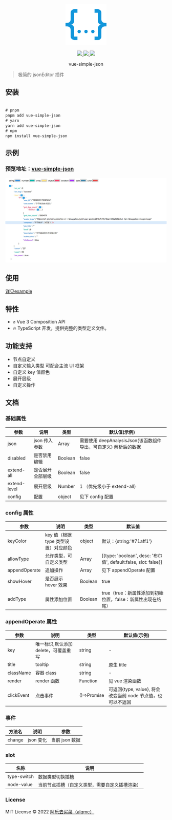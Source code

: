 <p align="center">
  <img width="128px" src="./example/assets/logo.png">
</p>

<p align="center">
  <a href="https://www.npmjs.org/package/vue-simple-json">
  <img src="https://img.shields.io/npm/v/vue-simple-json.svg">
  </a>
  <a href="https://npmcharts.com/compare/vue-simple-json?minimal=true">
  <img src="https://img.shields.io/npm/dm/vue-simple-json.svg?color=357C3C">
  </a>
  <a href="https://npmcharts.com/compare/vue-simple-json?minimal=true">
  <img src="https://img.shields.io/npm/l/vue-simple-json.svg?color=blue">
  </a>
  <br>
</p>

<p align="center">vue-simple-json</p>

> 极简的 jsonEditor 插件

## 安装

```shell

# pnpm
pnpm add vue-simple-json
# yarn
yarn add vue-simple-json
# npm
npm install vue-simple-json

```
## 示例

### 预览地址：[vue-simple-json](https://alqmc.github.io/vue-simple-json/)

![案例](./template/demo.jpg)

## 使用

[详见example](https://github.com/HitStarrySky/vue-simple-json/tree/master/example/App.vue)

## 特性

* ✊ Vue 3 Composition API
* 🔥 TypeScript 开发，提供完整的类型定义文件。

## 功能支持

* 节点自定义
* 自定义输入类型 可配合主流 UI 框架
* 自定义 key 值颜色
* 展开层级
* 自定义操作




## 文档

### 基础属性

| 参数         | 说明             | 类型    | 默认值(示例)                           |
| ------------ | ---------------- | ------- | -------------------------------------- |
| json         | json 传入参数    | Array   | 需要使用 deepAnalysisJson(该函数组件导出，可自定义) 解析后的数据 |
| disabled     | 是否禁用编辑     | Boolean | false                                  |
| extend-all   | 是否展开全部层级 | Boolean | false                                  |
| extend-level | 展开层级         | Number  | 1 （优先级小于 extend-all）            |
| config       | 配置             | object  | 见下 config 配置                       |

### config 属性

| 参数 | 说明 | 类型 | 默认值 |
| --- | --- | --- | --- |
| keyColor | key 值（根据 type 类型设置）对应颜色 | object | 默认：{string:'#71aff1'} |
| allowType | 允许类型，可自定义类型 | Array | [{type: 'boolean', desc: '布尔值', default:false, slot: false}] |
| appendOperate | 追加操作 | Array | 见下 appendOperate 配置 |
| showHover | 是否展示 hover 效果 | Boolean | true |
| addType | 属性添加位置 | Boolean | true（true：新属性添加到初始位置，false：新属性出现在结尾） |

### appendOperate 属性

| 参数       | 说明        | 类型        | 默认值(示例)                                              |
| ---------- | ----------- | ----------- | --------------------------------------------------------- |
| key        | 唯一标识,默认添加delete，可覆盖重写    | string      | -                                                         |
| title      | tooltip     | string      | 原生 title                                                |
| className  | 容器 class  | string      | -                                                         |
| render     | render 函数 | Function    | 见 vue 渲染函数                                           |
| clickEvent | 点击事件    | ()=>Promise | 可返回{type, value}, 将会改变当前 node 节点值，也可以不返回 |

### 事件

| 方法名 | 说明      | 参数           |
| ------ | --------- | -------------- |
| change | json 变化 | 当前 json 数据 |

### slot

| 名称        | 说明                                           |
| ----------- | ---------------------------------------------- |
| type-switch | 数据类型切换插槽                               |
| node-value  | 当前节点插槽（自定义类型，需要自定义插槽渲染） |


### License

MIT License © 2022 [阿乐去买菜（alqmc）](https://github.com/alqmc)